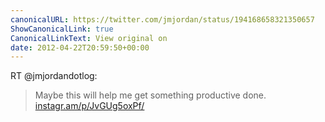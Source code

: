 ```yaml
---
canonicalURL: https://twitter.com/jmjordan/status/194168658321350657
ShowCanonicalLink: true
CanonicalLinkText: View original on
date: 2012-04-22T20:59:50+00:00
---
```

RT @jmjordandotlog:
> Maybe this will help me get something productive done. [instagr.am/p/JvGUg5oxPf/](http://instagr.am/p/JvGUg5oxPf/)